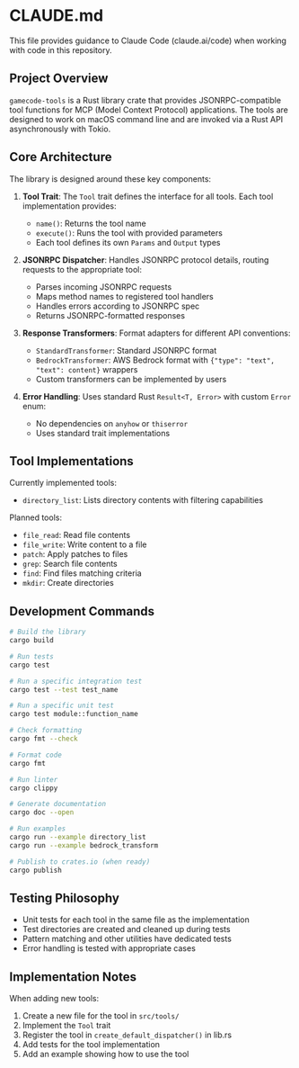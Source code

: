 # CLAUDE.md

This file provides guidance to Claude Code (claude.ai/code) when working with code in this repository.

## Project Overview

`gamecode-tools` is a Rust library crate that provides JSONRPC-compatible tool functions for MCP (Model Context Protocol) applications. The tools are designed to work on macOS command line and are invoked via a Rust API asynchronously with Tokio.

## Core Architecture

The library is designed around these key components:

1. **Tool Trait**: The `Tool` trait defines the interface for all tools. Each tool implementation provides:
   - `name()`: Returns the tool name
   - `execute()`: Runs the tool with provided parameters
   - Each tool defines its own `Params` and `Output` types

2. **JSONRPC Dispatcher**: Handles JSONRPC protocol details, routing requests to the appropriate tool:
   - Parses incoming JSONRPC requests
   - Maps method names to registered tool handlers
   - Handles errors according to JSONRPC spec
   - Returns JSONRPC-formatted responses

3. **Response Transformers**: Format adapters for different API conventions:
   - `StandardTransformer`: Standard JSONRPC format
   - `BedrockTransformer`: AWS Bedrock format with `{"type": "text", "text": content}` wrappers
   - Custom transformers can be implemented by users

4. **Error Handling**: Uses standard Rust `Result<T, Error>` with custom `Error` enum:
   - No dependencies on `anyhow` or `thiserror`
   - Uses standard trait implementations

## Tool Implementations

Currently implemented tools:
- `directory_list`: Lists directory contents with filtering capabilities

Planned tools:
- `file_read`: Read file contents 
- `file_write`: Write content to a file
- `patch`: Apply patches to files
- `grep`: Search file contents
- `find`: Find files matching criteria
- `mkdir`: Create directories

## Development Commands

```bash
# Build the library
cargo build

# Run tests
cargo test

# Run a specific integration test
cargo test --test test_name

# Run a specific unit test
cargo test module::function_name

# Check formatting
cargo fmt --check

# Format code
cargo fmt

# Run linter
cargo clippy

# Generate documentation
cargo doc --open

# Run examples
cargo run --example directory_list
cargo run --example bedrock_transform

# Publish to crates.io (when ready)
cargo publish
```

## Testing Philosophy

- Unit tests for each tool in the same file as the implementation
- Test directories are created and cleaned up during tests
- Pattern matching and other utilities have dedicated tests
- Error handling is tested with appropriate cases

## Implementation Notes

When adding new tools:

1. Create a new file for the tool in `src/tools/`
2. Implement the `Tool` trait
3. Register the tool in `create_default_dispatcher()` in lib.rs
4. Add tests for the tool implementation
5. Add an example showing how to use the tool